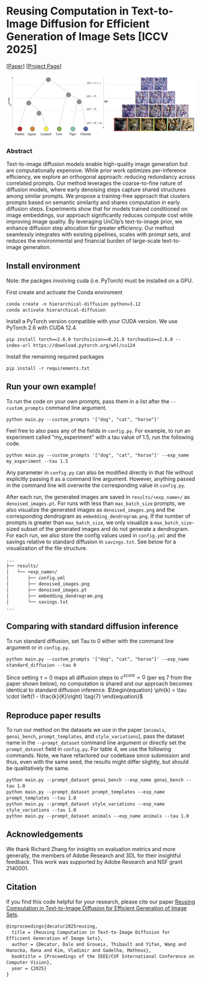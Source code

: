 # Reusing Computation in Text-to-Image Diffusion for Efficient Generation of Image Sets [ICCV 2025]

\[[Paper](http://arxiv.org/abs/2508.21032)\] \[[Project Page](https://ddecatur.github.io/hierarchical-diffusion/)\]

![teaser](https://github.com/ddecatur/hierarchical-diffusion/raw/site/assets/tree_traversal.png)

### Abstract
Text-to-image diffusion models enable high-quality image generation but are computationally expensive. While prior work optimizes per-inference efficiency, we explore an orthogonal approach: reducing redundancy across correlated prompts. Our method leverages the coarse-to-fine nature of diffusion models, where early denoising steps capture shared structures among similar prompts. We propose a training-free approach that clusters prompts based on semantic similarity and shares computation in early diffusion steps. Experiments show that for models trained conditioned on image embeddings, our approach significantly reduces compute cost while improving image quality. By leveraging UnClip’s text-to-image prior, we enhance diffusion step allocation for greater efficiency. Our method seamlessly integrates with existing pipelines, scales with prompt sets, and reduces the environmental and financial burden of large-scale text-to-image generation.

## Install environment
Note: the packges involving cuda (i.e. PyTorch) must be installed on a GPU.

First create and activate the Conda enviroment
```
conda create -n hierarchical-diffusion python=3.12
conda activate hierarchical-diffusion
```

Install a PyTorch version compatible with your CUDA version. We use PyTorch 2.6 with CUDA 12.4.
```
pip install torch==2.6.0 torchvision==0.21.0 torchaudio==2.6.0 --index-url https://download.pytorch.org/whl/cu124
```

Install the remaining required packages
```
pip install -r requirements.txt
```

## Run your own example!
To run the code on your own prompts, pass them in a list after the `--custom_prompts` command line argument.
```
python main.py --custom_prompts '["dog", "cat", "horse"]'
```
Feel free to also pass any of the fields in `config.py`. For example, to run an experiment called "my_experiment" with a tau value of 1.5, run the following code.
```
python main.py --custom_prompts '["dog", "cat", "horse"]' --exp_name my_experiment --tau 1.5
```
Any parameter in `config.py` can also be modified directly in that file without explicitly passing it as a command line argument. However, anything passed in the command line will overwrite the corresponding value in `config.py`.

After each run, the generated images are saved in `results/<exp_name>/` as `denoised_images.pt`. For runs with less than `max_batch_size` prompts, we also visualize the generated images as `denoised_images.png` and the corresponding dendrogram as `embedding_dendrogram.png`. If the number of prompts is greater than `max_batch_size`, we only visualize a `max_batch_size`-sized subset of the generated images and do not generate a dendrogram. For each run, we also store the config values used in `config.yml` and the savings relative to standard diffusion in `savings.txt`. See below for a visualization of the file structure.
```
...
├── results/
│   └── <exp_name>/
│       ├── config.yml
│       ├── denoised_images.png
│       ├── denoised_images.pt
│       ├── embedding_dendrogram.png
│       └── savings.txt
...
```

## Comparing with standard diffusion inference
To run standard diffusion, set Tau to $0$ either with the command line argument or in `config.py`.
```
python main.py --custom_prompts '["dog", "cat", "horse"]' --exp_name standard_diffusion --tau 0
```
Since setting $\tau = 0$ maps all diffusion steps to $c^{score} = 0$ (per eq $7$ from the paper shown below), no computation is shared and our approach becomes identical to standard diffusion inference.
$\begin{equation}
    \phi(k) = \tau \cdot \left(1 - \frac{k}{K}\right) \tag{7}
\end{equation}$

## Reproduce paper results
To run our method on the datasets we use in the paper (`animals`, `genai_bench`, `prompt_templates`, and `style_variations`), pass the dataset name in the `--prompt_dataset` command line argument or directly set the `prompt_dataset` field in `config.py`. For table $4$, we use the following commands. Note, we have refactored our codebase since submission and thus, even with the same seed, the results might differ slightly, but should be qualitatively the same.
```
python main.py --prompt_dataset genai_bench --exp_name genai_bench --tau 1.0
python main.py --prompt_dataset prompt_templates --exp_name prompt_templates --tau 1.0
python main.py --prompt_dataset style_variations --exp_name style_variations --tau 1.0
python main.py --prompt_dataset animals --exp_name animals --tau 1.0
```

## Acknowledgements
We thank Richard Zhang for insights on evaluation metrics and more generally, the members of Adobe Research and 3DL for their insightful feedback. This work was supported by Adobe Research and NSF grant 2140001.

## Citation
If you find this code helpful for your research, please cite our paper
[Reusing Computation in Text-to-Image Diffusion for Efficient Generation of Image Sets](http://arxiv.org/abs/2508.21032).
```
@inproceedings{decatur2025reusing,
  title = {Reusing Computation in Text-to-Image Diffusion for Efficient Generation of Image Sets},
  author = {Decatur, Dale and Groueix, Thibault and Yifan, Wang and Hanocka, Rana and Kim, Vladimir and Gadelha, Matheus},
  booktitle = {Proceedings of the IEEE/CVF International Conference on Computer Vision},
  year = {2025}
}
